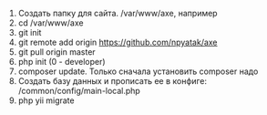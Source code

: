 1) Создать папку для сайта. /var/www/axe, например
2) cd /var/www/axe
2) git init
3) git remote add origin https://github.com/npyatak/axe
4) git pull origin master
5) php init (0 - developer)
6) composer update. Только сначала установить composer надо
7) Создать базу данных и прописать ее в конфиге: /common/config/main-local.php
8) php yii migrate